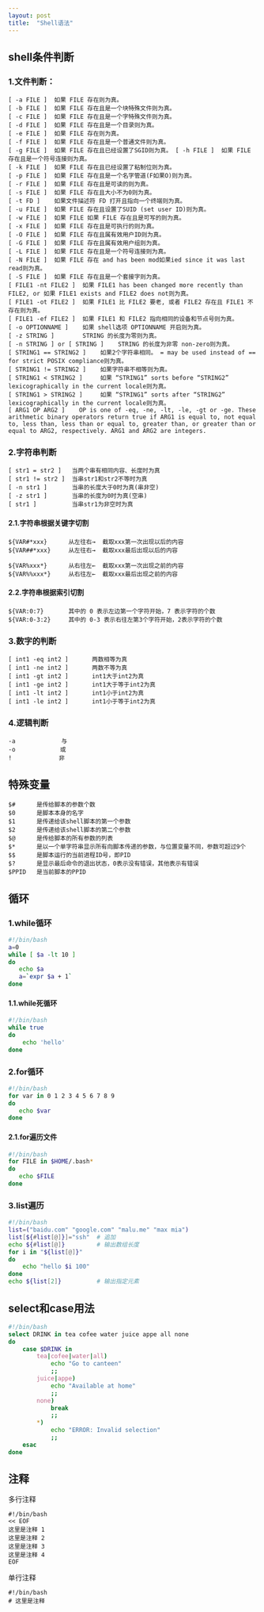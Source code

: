 ```yaml
---
layout: post
title:  "Shell语法"
---
```


## shell条件判断

### 1.文件判断：

	[ -a FILE ]  如果 FILE 存在则为真。  
	[ -b FILE ]  如果 FILE 存在且是一个块特殊文件则为真。  
	[ -c FILE ]  如果 FILE 存在且是一个字特殊文件则为真。  
	[ -d FILE ]  如果 FILE 存在且是一个目录则为真。  
	[ -e FILE ]  如果 FILE 存在则为真。  
	[ -f FILE ]  如果 FILE 存在且是一个普通文件则为真。  
	[ -g FILE ]  如果 FILE 存在且已经设置了SGID则为真。 [ -h FILE ]  如果 FILE 存在且是一个符号连接则为真。  
	[ -k FILE ]  如果 FILE 存在且已经设置了粘制位则为真。  
	[ -p FILE ]  如果 FILE 存在且是一个名字管道(F如果O)则为真。  
	[ -r FILE ]  如果 FILE 存在且是可读的则为真。  
	[ -s FILE ]  如果 FILE 存在且大小不为0则为真。  
	[ -t FD ]    如果文件描述符 FD 打开且指向一个终端则为真。  
	[ -u FILE ]  如果 FILE 存在且设置了SUID (set user ID)则为真。  
	[ -w FILE ]  如果 FILE 如果 FILE 存在且是可写的则为真。  
	[ -x FILE ]  如果 FILE 存在且是可执行的则为真。  
	[ -O FILE ]  如果 FILE 存在且属有效用户ID则为真。  
	[ -G FILE ]  如果 FILE 存在且属有效用户组则为真。  
	[ -L FILE ]  如果 FILE 存在且是一个符号连接则为真。  
	[ -N FILE ]  如果 FILE 存在 and has been mod如果ied since it was last read则为真。  
	[ -S FILE ]  如果 FILE 存在且是一个套接字则为真。  
	[ FILE1 -nt FILE2 ]  如果 FILE1 has been changed more recently than FILE2, or 如果 FILE1 exists and FILE2 does not则为真。  
	[ FILE1 -ot FILE2 ]  如果 FILE1 比 FILE2 要老, 或者 FILE2 存在且 FILE1 不存在则为真。  
	[ FILE1 -ef FILE2 ]  如果 FILE1 和 FILE2 指向相同的设备和节点号则为真。  
	[ -o OPTIONNAME ]    如果 shell选项 OPTIONNAME 开启则为真。  
	[ -z STRING ]        STRING 的长度为零则为真。  
	[ -n STRING ] or [ STRING ]    STRING 的长度为非零 non-zero则为真。  
	[ STRING1 == STRING2 ]    如果2个字符串相同。 = may be used instead of == for strict POSIX compliance则为真。  
	[ STRING1 != STRING2 ]    如果字符串不相等则为真。 
	[ STRING1 < STRING2 ]     如果 “STRING1” sorts before “STRING2” lexicographically in the current locale则为真。  
	[ STRING1 > STRING2 ]     如果 “STRING1” sorts after “STRING2” lexicographically in the current locale则为真。  
	[ ARG1 OP ARG2 ]    OP is one of -eq, -ne, -lt, -le, -gt or -ge. These arithmetic binary operators return true if ARG1 is equal to, not equal to, less than, less than or equal to, greater than, or greater than or equal to ARG2, respectively. ARG1 and ARG2 are integers.

### 2.字符串判断

	[ str1 = str2 ]   当两个串有相同内容、长度时为真 
	[ str1 != str2 ]  当串str1和str2不等时为真 
	[ -n str1 ]       当串的长度大于0时为真(串非空) 
	[ -z str1 ]       当串的长度为0时为真(空串) 
	[ str1 ]          当串str1为非空时为真

#### 2.1.字符串根据关键字切割

```
${VAR#*xxx}      从左往右→  截取xxx第一次出现以后的内容
${VAR##*xxx}     从左往右→  截取xxx最后出现以后的内容

${VAR%xxx*}      从右往左←  截取xxx第一次出现之前的内容
${VAR%%xxx*}     从右往左←  截取xxx最后出现之前的内容
```

#### 2.2.字符串根据索引切割

```
${VAR:0:7}       其中的 0 表示左边第一个字符开始，7 表示字符的个数
${VAR:0-3:2}     其中的 0-3 表示右往左第3个字符开始，2表示字符的个数
```

### 3.数字的判断

	[ int1 -eq int2 ]　　　　两数相等为真 
	[ int1 -ne int2 ]　　　　两数不等为真 
	[ int1 -gt int2 ]　　　　int1大于int2为真 
	[ int1 -ge int2 ]　　　　int1大于等于int2为真 
	[ int1 -lt int2 ]　　　　int1小于int2为真 
	[ int1 -le int2 ]　　　　int1小于等于int2为真

### 4.逻辑判断

	-a 　 　　　　　 与 
	-o　　　　　　　 或 
	!　　　　　　　　非

## 特殊变量

	$#      是传给脚本的参数个数
	$0      是脚本本身的名字
	$1      是传递给该shell脚本的第一个参数
	$2      是传递给该shell脚本的第二个参数
	$@      是传给脚本的所有参数的列表
	$*      是以一个单字符串显示所有向脚本传递的参数，与位置变量不同，参数可超过9个
	$$      是脚本运行的当前进程ID号，即PID
	$?      是显示最后命令的退出状态，0表示没有错误，其他表示有错误
	$PPID   是当前脚本的PPID

## 循环

### 1.while循环

```bash
#!/bin/bash
a=0
while [ $a -lt 10 ]
do
   echo $a
   a=`expr $a + 1`
done
```

#### 1.1.while死循环

```bash
#!/bin/bash
while true
do
    echo 'hello'
done
```

### 2.for循环

```bash
#!/bin/bash
for var in 0 1 2 3 4 5 6 7 8 9
do
   echo $var
done
```

#### 2.1.for遍历文件

```bash
#!/bin/bash
for FILE in $HOME/.bash*
do
   echo $FILE
done
```

### 3.list遍历

```bash
#!/bin/bash
list=("baidu.com" "google.com" "malu.me" "max mia")
list[${#list[@]}]="ssh"  # 追加
echo ${#list[@]}         # 输出数组长度
for i in "${list[@]}"
do
    echo "hello $i 100"
done
echo ${list[2]}          # 输出指定元素
```



## select和case用法

```bash
#!/bin/bash
select DRINK in tea cofee water juice appe all none
do
    case $DRINK in
        tea|cofee|water|all)
            echo "Go to canteen"
            ;;
        juice|appe)
            echo "Available at home"
            ;;
        none)
            break
            ;;
        *)
            echo "ERROR: Invalid selection"
            ;;
    esac
done
```



## 注释

多行注释

```shell
#!/bin/bash
<< EOF
这里是注释 1
这里是注释 2
这里是注释 3
这里是注释 4
EOF
```

单行注释

```
#!/bin/bash
# 这里是注释
```

